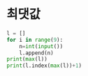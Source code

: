 # 최댓값

```python
l = []
for i in range(9):
    n=int(input())
    l.append(n)
print(max(l))
print(l.index(max(l))+1)
```

